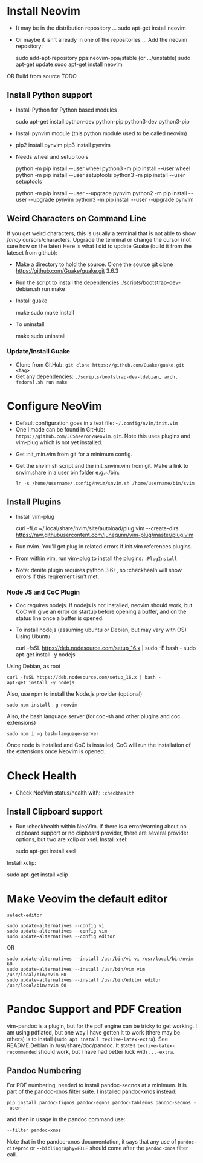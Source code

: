 # Install Neovim

- It may be in the distribution repository ...
	sudo apt-get install neovim
- Or maybe it isn't already in one of the repositories ...
Add the neovim repository:

	sudo add-apt-repository ppa:neovim-ppa/stable  (or .../unstable)
	sudo apt-get update
	sudo apt-get install neovim
	
OR Build from source
TODO

## Install Python support
- Install Python for Python based modules
 
	sudo apt-get install python-dev python-pip python3-dev python3-pip

- Install pynvim module (this python module used to be called neovim)
- 
	pip2 install pynvim
	pip3 install pynvim

- Needs wheel and setup tools
 
	python -m pip install --user wheel
	python3 -m pip install --user wheel
	python -m pip install --user setuptools
	python3 -m pip install --user setuptools

	python -m pip install --user --upgrade pynvim
	python2 -m pip install --user --upgrade pynvim
	python3 -m pip install --user --upgrade pynvim

## Weird Characters on Command Line
If you get weird characters, this is usually a terminal that is not able to show *fancy* cursors/characters.
Upgrade the terminal or change the cursor (not sure how on the later)
Here is what I did to update Guake (build it from the lateset from github):
- Make a directory to hold the source. Clone the source
	git clone https://github.com/Guake/guake.git 3.6.3
- Run the script to install the dependencies
	./scripts/bootstrap-dev-debian.sh run make
- Install guake
 
	make
	sudo make install
	
- To uninstall

	make
	sudo uninstall

### Update/Install Guake

- Clone from GitHub: `git clone https://github.com/Guake/guake.git <tag>`
- Get any dependencies: `./scripts/bootstrap-dev-[debian, arch, fedora].sh run make`

# Configure NeoVim
- Default configuration goes in a text file: `~/.config/nvim/init.vim`
- One I made can be found in GitHub: `https://github.com/JCSheeron/Neovim.git`. Note
this uses plugins and vim-plug which is not yet installed.
* Get init_min.vim from git for a minimum config.
* Get the snvim.sh script and the init_snvim.vim from git. Make a link to snvim.share
in a user bin folder e.g.~/bin:

	`ln -s /home/username/.config/nvim/snvim.sh /home/username/bin/svim `

## Install Plugins

- Install vim-plug
 
	curl -fLo ~/.local/share/nvim/site/autoload/plug.vim --create-dirs https://raw.githubusercontent.com/junegunn/vim-plug/master/plug.vim

- Run nvim. You'll get plug in related errors if init.vim references plugins.
- From within vim, run vim-plug to install the plugins: `:PlugInstall`
- Note: denite plugin requires python 3.6+, so :checkhealh will show errors if 
this reqirement isn't met.

### Node JS and CoC Plugin
- Coc requires nodejs.  If nodejs is not installed, neovim should work, but CoC will
give an error on startup before opening a buffer, and on the status line once
a buffer is opened.
- To install nodejs
(assuming ubuntu or Debian, but may vary with OS)
Using Ubuntu

    curl -fsSL https://deb.nodesource.com/setup_16.x | sudo -E bash -
    sudo apt-get install -y nodejs

Using Debian, as root

    curl -fsSL https://deb.nodesource.com/setup_16.x | bash -
    apt-get install -y nodejs

Also, use npm to install the Node.js provider (optional)

    sudo npm install -g neovim
    
Also, the bash language server (for coc-sh and other plugins and coc extensions)

    sudo npm i -g bash-language-server
    
Once node is installed and CoC is installed, CoC will run the installation of the extensions once Neovim is opened.
# Check Health

- Check NeoVim status/health with:
`:checkhealth`

## Install Clipboard support

- Run :checkhealth within NeoVim. If there is a error/warning about no
clipboard support or no clipboard provider, there are several provider
options, but two are xclip or xsel. 
Install xsel:

	sudo apt-get install xsel
	
Install xclip:

sudo apt-get install xclip


# Make Veovim the default editor
	select-editor
	
	sudo update-alternatives --config vi
	sudo update-alternatives --config vim
	sudo update-alternatives --config editor
	
OR   

	sudo update-alternatives --install /usr/bin/vi vi /usr/local/bin/nvim 60
	sudo update-alternatives --install /usr/bin/vim vim /usr/local/bin/nvim 60
	sudo update-alternatives --install /usr/bin/editor editor /usr/local/bin/nvim 60
	
# Pandoc Support and PDF Creation
vim-pandoc is a plugin, but for the pdf engine can be tricky to get working.  I am using pdflated, but one way I 
have gotten it to work (there may be others) is to install (`sudo apt install texlive-latex-extra`). See README.Debian
in /usr/share/doc/pandoc. It states `texlive-latex-recommended` should work, but I have had better luck with `...-extra`.

## Pandoc Numbering

For PDF numbering, needed to install pandoc-secnos at a minimum.  It is part of the pandoc-xnos filter suite.  I installed pandoc-xnos instead:

	pip install pandoc-fignos pandoc-eqnos pandoc-tablenos pandoc-secnos --user

and then in usage in the pandoc command use:
	
	--filter pandoc-xnos

Note that in the pandoc-xnos documentation, it says that any use of `pandoc-citeproc` or `--bibliography=FILE` should come after the `pandoc-xnos` filter call.



